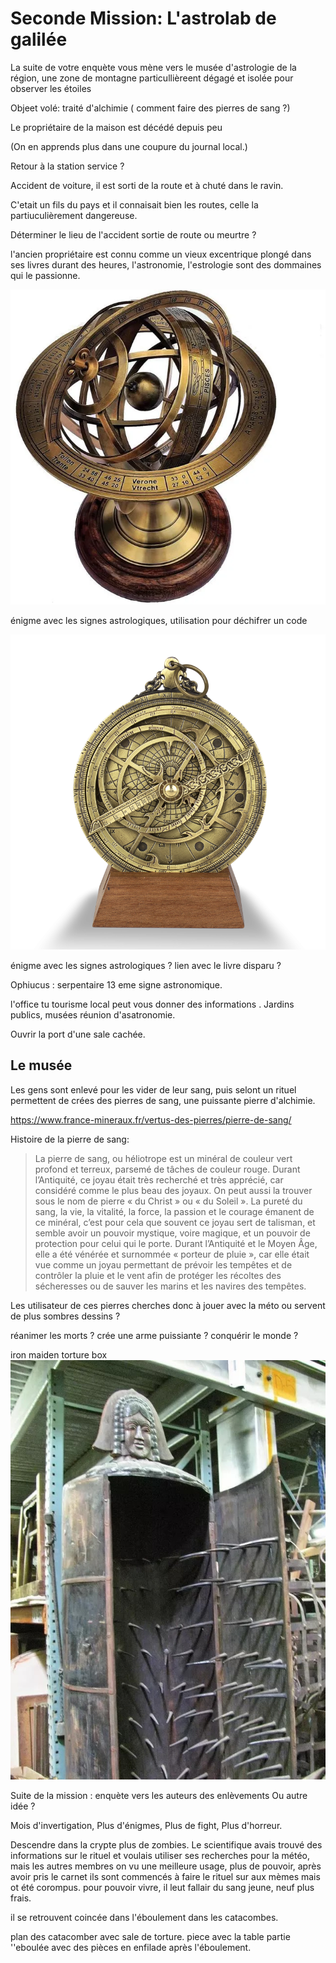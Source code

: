 # Seconde Mission: L'astrolab de galilée

La suite de votre enquète vous mène vers le musée d'astrologie de la région, une zone de montagne particullièreent dégagé et isolée pour observer les étoiles

Objeet volé:
traité d'alchimie ( comment faire des pierres de sang ?)

Le propriétaire de la maison est décédé depuis peu

(On en apprends plus dans une coupure du journal local.)

Retour à la station service ?

Accident de voiture, il est sorti de la route et à chuté dans le ravin.

C'etait un fils du pays et il connaisait bien les routes, celle la partiuculièrement dangereuse.

Déterminer le lieu de l'accident sortie de route ou meurtre ?

l'ancien propriétaire est connu comme un vieux excentrique plongé dans ses livres durant des heures, l'astronomie, l'estrologie sont des dommaines qui le passionne.

![armillaire](/assets/images2/globe-terrestre-armillaire-en-laiton-antique-avec.webp)

énigme avec les signes astrologiques, utilisation pour déchifrer un code

![astrolabe](/assets/images2/astrolabe-planispherique.png)

énigme avec les signes astrologiques ? lien avec le livre disparu ?

Ophiucus : serpentaire 13 eme signe astronomique.

l'office tu tourisme local peut vous donner des informations .
Jardins publics,
musées
réunion d'asatronomie.

Ouvrir la port d'une sale cachée.

## Le musée

Les gens sont enlevé pour les vider de leur sang, puis selont un rituel permettent de crées des pierres de sang, une puissante pierre d'alchimie.

https://www.france-mineraux.fr/vertus-des-pierres/pierre-de-sang/

Histoire de la pierre de sang:

> La pierre de sang, ou héliotrope est un minéral de couleur vert profond et terreux, parsemé de tâches de couleur rouge. Durant l’Antiquité, ce joyau était très recherché et très apprécié, car considéré comme le plus beau des joyaux. On peut aussi la trouver sous le nom de pierre « du Christ » ou « du Soleil ». La pureté du sang, la vie, la vitalité, la force, la passion et le courage émanent de ce minéral, c’est pour cela que souvent ce joyau sert de talisman, et semble avoir un pouvoir mystique, voire magique, et un pouvoir de protection pour celui qui le porte. Durant l’Antiquité et le Moyen Âge, elle a été vénérée et surnommée « porteur de pluie », car elle était vue comme un joyau permettant de prévoir les tempêtes et de contrôler la pluie et le vent afin de protéger les récoltes des sécheresses ou de sauver les marins et les navires des tempêtes.

Les utilisateur de ces pierres cherches donc à jouer avec la méto ou servent de plus sombres dessins ?

réanimer les morts ? crée une arme puissiante ? conquérir le monde ?

iron maiden torture box
![iron maiden](/assets/images2/the-25-most-unimaginable-medieval-torture-devices-329663.jpg)

Suite de la mission : enquète vers les auteurs des enlèvements Ou autre idée ?

Mois d'invertigation,
Plus d'énigmes,
Plus de fight,
Plus d'horreur.

Descendre dans la crypte plus de zombies. Le scientifique avais trouvé des informations sur le rituel et voulais utiliser ses recherches pour la météo, mais les autres membres on vu une meilleure usage, plus de pouvoir, après avoir pris le carnet ils sont commencés à faire le rituel sur aux mèmes mais ot été corompus. pour pouvoir vivre, il leut fallair du sang jeune, neuf plus frais.

il se retrouvent coincée dans l'éboulement dans les catacombes.

plan des catacomber avec sale de torture.
piece avec la table
partie ''eboulée avec des pièces en enfilade après l'éboulement.
